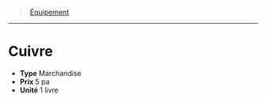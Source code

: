 ﻿---
!EquipmentItem
Type: Marchandise
Price: 5 pa
Unity: 1 livre
Id: equipment_hd.md#cuivre
ParentLink: equipment_hd.md#Équipement
Name: Cuivre
ParentName: Équipement
NameLevel: 1
Attributes:
  Name: Cuivre
  Markdown: >+
    # <!--Name-->Cuivre<!--/Name-->


    - **Type** <!--Type-->Marchandise<!--/Type-->

    - **Prix** <!--Price-->5 pa<!--/Price-->

    - **Unité** <!--Unity-->1 livre<!--/Unity-->

  Type: Marchandise
  Price: 5 pa
  Unity: 1 livre
AttributesDictionary: >+
  Name: Cuivre

  Markdown: >+

    # <!--Name-->Cuivre<!--/Name-->





    - **Type** <!--Type-->Marchandise<!--/Type-->



    - **Prix** <!--Price-->5 pa<!--/Price-->



    - **Unité** <!--Unity-->1 livre<!--/Unity-->



  Type: Marchandise

  Price: 5 pa

  Unity: 1 livre

---
> [Équipement](hd_equipment.md)

---

# Cuivre

- **Type** Marchandise
- **Prix** 5 pa
- **Unité** 1 livre

